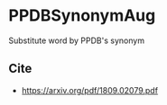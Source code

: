# PPDBSynonymAug

Substitute word by PPDB's synonym

## Cite

- https://arxiv.org/pdf/1809.02079.pdf
